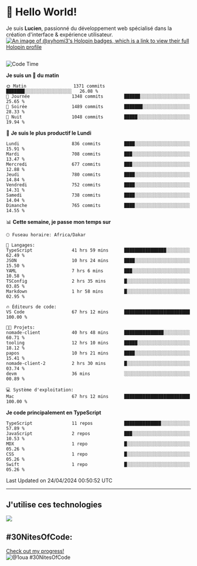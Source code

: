 # 👋 Hello World!

Je suis **Lucien**, passionné du développement web spécialisé dans la création d'interface & expérience utilisateur.
[![An image of @xyhomi3's Holopin badges, which is a link to view their full Holopin profile](https://holopin.me/xyhomi3)](https://holopin.io/@xyhomi3)

##

<!--START_SECTION:waka-->
![Code Time](http://img.shields.io/badge/Code%20Time-1%2C024%20hrs%2030%20mins-blue)

**Je suis un 🐤 du matin** 

```text
🌞 Matin                  1371 commits        ███████░░░░░░░░░░░░░░░░░░   26.08 % 
🌆 Journée                1348 commits        ██████░░░░░░░░░░░░░░░░░░░   25.65 % 
🌃 Soirée                 1489 commits        ███████░░░░░░░░░░░░░░░░░░   28.33 % 
🌙 Nuit                   1048 commits        █████░░░░░░░░░░░░░░░░░░░░   19.94 % 
```
📅 **Je suis le plus productif le Lundi** 

```text
Lundi                    836 commits         ████░░░░░░░░░░░░░░░░░░░░░   15.91 % 
Mardi                    708 commits         ███░░░░░░░░░░░░░░░░░░░░░░   13.47 % 
Mercredi                 677 commits         ███░░░░░░░░░░░░░░░░░░░░░░   12.88 % 
Jeudi                    780 commits         ████░░░░░░░░░░░░░░░░░░░░░   14.84 % 
Vendredi                 752 commits         ████░░░░░░░░░░░░░░░░░░░░░   14.31 % 
Samedi                   738 commits         ████░░░░░░░░░░░░░░░░░░░░░   14.04 % 
Dimanche                 765 commits         ████░░░░░░░░░░░░░░░░░░░░░   14.55 % 
```


📊 **Cette semaine, je passe mon temps sur** 

```text
🕑︎ Fuseau horaire: Africa/Dakar

💬 Langages: 
TypeScript               41 hrs 59 mins      ████████████████░░░░░░░░░   62.49 % 
JSON                     10 hrs 24 mins      ████░░░░░░░░░░░░░░░░░░░░░   15.50 % 
YAML                     7 hrs 6 mins        ███░░░░░░░░░░░░░░░░░░░░░░   10.58 % 
TSConfig                 2 hrs 35 mins       █░░░░░░░░░░░░░░░░░░░░░░░░   03.85 % 
Markdown                 1 hr 58 mins        █░░░░░░░░░░░░░░░░░░░░░░░░   02.95 % 

🔥 Éditeurs de code: 
VS Code                  67 hrs 12 mins      █████████████████████████   100.00 % 

🐱‍💻 Projets: 
nomade-client            40 hrs 48 mins      ███████████████░░░░░░░░░░   60.71 % 
tooling                  12 hrs 10 mins      █████░░░░░░░░░░░░░░░░░░░░   18.12 % 
papos                    10 hrs 21 mins      ████░░░░░░░░░░░░░░░░░░░░░   15.41 % 
nomade-client-2          2 hrs 30 mins       █░░░░░░░░░░░░░░░░░░░░░░░░   03.74 % 
devm                     36 mins             ░░░░░░░░░░░░░░░░░░░░░░░░░   00.89 % 

💻 Système d'exploitation: 
Mac                      67 hrs 12 mins      █████████████████████████   100.00 % 
```

**Je code principalement en TypeScript** 

```text
TypeScript               11 repos            ██████████████░░░░░░░░░░░   57.89 % 
JavaScript               2 repos             ███░░░░░░░░░░░░░░░░░░░░░░   10.53 % 
MDX                      1 repo              █░░░░░░░░░░░░░░░░░░░░░░░░   05.26 % 
CSS                      1 repo              █░░░░░░░░░░░░░░░░░░░░░░░░   05.26 % 
Swift                    1 repo              █░░░░░░░░░░░░░░░░░░░░░░░░   05.26 % 
```




 Last Updated on 24/04/2024 00:50:52 UTC
<!--END_SECTION:waka-->
---

## J'utilise ces technologies

<p align="left">
  <a href="https://skillicons.dev">
    <img src="https://skillicons.dev/icons?i=ts,js,md,scss,tailwind,react,redux,docker,express,astro,vite,nextjs,vercel,figma,ableton" />
  </a>
</p>

## #30NitesOfCode:
  [Check out my progress!](https://www.codedex.io/@1oua/30-nites-of-code)  
  ![@1oua #30NitesOfCode](https://www.codedex.io/api/petStatus?user=1oua)
